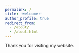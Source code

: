 ```yaml
---
permalink: /
title: "Welcome!"
author_profile: true
redirect_from: 
  - /about/
  - /about.html
---
```


Thank you for visiting my website.